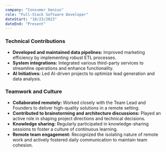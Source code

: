 ```yaml
---
company: "Consumer Genius"
role: "Full-Stack Software Developer"
dateStart: "10/23/2023"
dateEnd: "Present"
---
```


### Technical Contributions

- **Developed and maintained data pipelines:** Improved marketing efficiency by implementing robust ETL processes.
- **System integrations:** Integrated various third-party services to streamline operations and enhance functionality.
- **AI Initiatives:** Led AI-driven projects to optimize lead generation and data analysis.

### Teamwork and Culture

- **Collaborated remotely:** Worked closely with the Team Lead and Founders to deliver high-quality solutions in a remote setting.
- **Contributed to brainstorming and architecture discussions:** Played an active role in shaping project directions and technical decisions.
- **Knowledge sharing:** Regularly participated in knowledge-sharing sessions to foster a culture of continuous learning.
- **Remote team engagement:** Recognized the isolating nature of remote work and actively fostered daily communication to maintain team cohesion.

